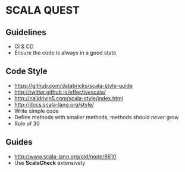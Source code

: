 # SCALA QUEST

## Guidelines

- CI & CD
- Ensure the code is always in a good state

## Code Style

- https://github.com/databricks/scala-style-guide
- http://twitter.github.io/effectivescala/
- http://naildrivin5.com/scala-style/index.html
- http://docs.scala-lang.org/style/
- Write simple code
- Define methods with smaller methods, methods should *never* grow
- Rule of 30


## Guides

- http://www.scala-lang.org/old/node/8610
- Use **ScalaCheck** extensively
